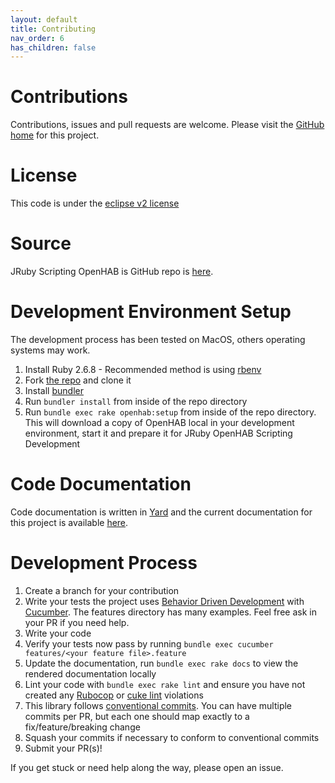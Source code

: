 ```yaml
---
layout: default
title: Contributing
nav_order: 6
has_children: false
---
```


# Contributions

Contributions, issues and pull requests are welcome.  Please visit the [GitHub home](https://github.com/boc-tothefuture/openhab-jruby) for this project. 


# License
This code is under the [eclipse v2 license](https://www.eclipse.org/legal/epl-2.0/)


# Source
JRuby Scripting OpenHAB is GitHub repo is [here](https://github.com/boc-tothefuture/openhab-jruby). 


# Development Environment Setup
The development process has been tested on MacOS, others operating systems may work. 

1. Install Ruby 2.6.8 - Recommended method is using [rbenv](https://github.com/rbenv/rbenv#installation)
2. Fork [the repo](https://github.com/boc-tothefuture/openhab-jruby) and clone it
3. Install [bundler](https://bundler.io/)
4. Run `bundler install` from inside of the repo directory
5. Run `bundle exec rake openhab:setup` from inside of the repo directory.  This will download a copy of OpenHAB local in your development environment, start it and prepare it for JRuby OpenHAB Scripting Development

# Code Documentation
Code documentation is written in [Yard](https://yardoc.org/) and the current documentation for this project is available [here](https://www.rubydoc.info/gems/openhab-scripting/).


# Development Process
1. Create a branch for your contribution
2. Write your tests the project uses [Behavior Driven Development](https://en.wikipedia.org/wiki/Behavior-driven_development) with [Cucumber](https://cucumber.io/). The features directory has many examples.  Feel free ask in your PR if you need help.
3. Write your code
4. Verify your tests now pass by running `bundle exec cucumber features/<your feature file>.feature`
5. Update the documentation, run `bundle exec rake docs` to view the rendered documentation locally
6. Lint your code with `bundle exec rake lint` and ensure you have not created any [Rubocop](https://github.com/rubocop-hq/rubocop)  or [cuke lint](https://github.com/enkessler/cuke_linter) violations
7. This library follows [conventional commits](https://www.conventionalcommits.org/en/v1.0.0/). You can have multiple commits per PR, but each one should map exactly to a fix/feature/breaking change
8. Squash your commits if necessary to conform to conventional commits
9. Submit your PR(s)!

If you get stuck or need help along the way, please open an issue.

